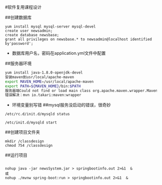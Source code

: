 #软件复用课程设计

##创建数据库
```
yum install mysql mysql-server mysql-devel
create user newsadmin;
create database newsbase;
grant all privileges on newsbase.* to newsadmin@localhost identified by'password';
```
* 数据库用户名，密码在application.yml文件中配置

##服务器环境
```bash
yum install java-1.8.0-openjdk-devel
安装maven到usr/local/apache-maven
export MAVEN_HOME=/usr/local/apache-maven
export PATH=${MAVEN_HOME}/bin:$PATH
服务器端Could not find or load main class org.apache.maven.wrapper.MavenWrapperMain
错误解决：mvn io.takari:maven:wrapper
```
* 环境变量别写错
##mysql服务没启动的错误，很奇妙
```
/etc/rc.d/init.d/mysqld status 

/etc/init.d/mysqld start
```
##创建项目文件夹

```
mkdir /classdesign
chmod 754 /classdesign
```
##运行项目
```

nohup java -jar newsSystem.jar > springbootinfo.out 2>&1  &
或
nohup ./mvnw spring-boot:run > springbootinfo.out 2>&1  &
```
